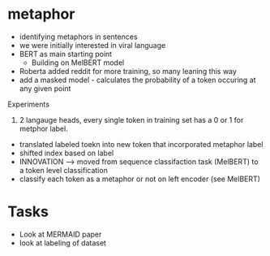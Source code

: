 # metaphor

* identifying metaphors in sentences
* we were initially interested in viral language
* BERT as main starting point
  * Building on MelBERT model
* Roberta added reddit for more training, so many leaning this way
* add a masked model - calculates the probability of a token occuring at any given point

Experiments
1. 2 langauge heads, every single token in training set has a 0 or 1 for metphor label. 
* translated labeled toekn into new token that incorporated metaphor label
* shifted index based on label 
* INNOVATION --> moved from sequence classifaction task (MelBERT) to a token level classification 
* classify each token as a metaphor or not on left encoder (see MelBERT)

# Tasks
* Look at MERMAID paper
* look at labeling of dataset
